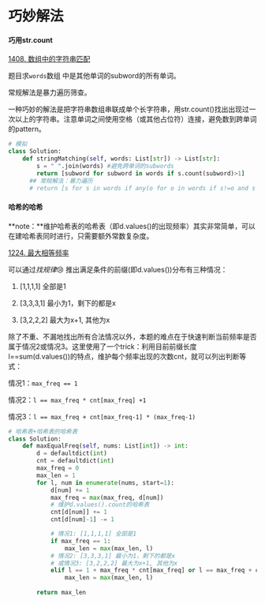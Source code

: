 # 巧妙解法

#### 巧用str.count

 [1408. 数组中的字符串匹配](https://leetcode.cn/problems/string-matching-in-an-array/) 

题目求`words`数组 中是其他单词的subword的所有单词。

常规解法是暴力遍历筛查。

一种巧妙的解法是把字符串数组串联成单个长字符串，用str.count()找出出现过一次以上的字符串。注意单词之间使用空格（或其他占位符）连接，避免数到跨单词的pattern。

```python
# 模拟
class Solution:
    def stringMatching(self, words: List[str]) -> List[str]:
        s = " ".join(words) #避免跨单词的subwords
        return [subword for subword in words if s.count(subword)>1]
      ## 常规解法：暴力遍历
      # return [s for s in words if any(o for o in words if s!=o and s in o)]

```



#### 哈希的哈希

**note：**维护哈希表的哈希表（即d.values()的出现频率）其实非常简单，可以在建哈希表同时进行，只需要额外常数复杂度。

 [1224. 最大相等频率](https://leetcode.cn/problems/maximum-equal-frequency/) 

可以通过*找规律*:cry: 推出满足条件的前缀(即d.values())分布有三种情况：

1. [1,1,1,1] 全部是1

2. [3,3,3,1] 最小为1，剩下的都是x

3. [3,2,2,2] 最大为x+1, 其他为x

除了不重、不漏地找出所有合法情况以外，本题的难点在于快速判断当前频率是否属于情况2或情况3。这里使用了一个trick：利用目前前缀长度l==sum(d.values())的特点，维护每个频率出现的次数cnt，就可以列出判断等式：

情况1：`max_freq == 1`

情况2：`l == max_freq * cnt[max_freq] +1`

情况3：`l == max_freq + cnt[max_freq-1] * (max_freq-1)`

```python
# 哈希表+哈希表的哈希表
class Solution:
    def maxEqualFreq(self, nums: List[int]) -> int:
        d = defaultdict(int)
        cnt = defaultdict(int)
        max_freq = 0
        max_len = 1
        for l, num in enumerate(nums, start=1):
            d[num] += 1
            max_freq = max(max_freq, d[num])
            # 维护d.values().count的哈希表
            cnt[d[num]] += 1
            cnt[d[num]-1] -= 1

            # 情况1: [1,1,1,1] 全部是1
            if max_freq == 1:
                max_len = max(max_len, l)
            # 情况2: [3,3,3,1] 最小为1，剩下的都是x 
            # 或情况3: [3,2,2,2] 最大为x+1, 其他为x
            elif l == 1 + max_freq * cnt[max_freq] or l == max_freq + cnt[max_freq-1] * (max_freq-1):
                max_len = max(max_len, l)
                
        return max_len
```

